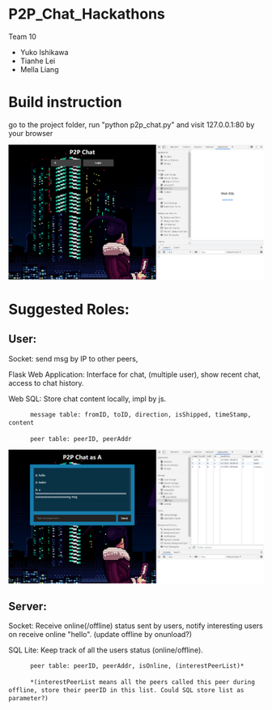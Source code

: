 # P2P_Chat_Hackathons
Team 10
- Yuko Ishikawa
- Tianhe Lei
- Mella Liang

# Build instruction

go to the project folder, run "python p2p_chat.py" and visit 127.0.0.1:80 by your browser


![preview_0](https://github.com/ryan2214/P2P_Chat_Hackathons/blob/main/pics/preview_0.png?raw=true)


# Suggested Roles:

## User:

Socket: send msg by IP to other peers,

Flask Web Application: Interface for chat, (multiple user), show recent chat, access to chat history.

Web SQL: Store chat content locally, impl by js.

          message table: fromID, toID, direction, isShipped, timeStamp,  content
          
          peer table: peerID, peerAddr

![preview_1](https://github.com/ryan2214/P2P_Chat_Hackathons/blob/main/pics/preview_1.png?raw=true)

## Server:

Socket: Receive online(/offline) status sent by users, notify interesting users on receive online "hello". (update offline by onunload?)

SQL Lite: Keep track of all the users status (online/offline).
   
          peer table: peerID, peerAddr, isOnline, (interestPeerList)*
          
          *(interestPeerList means all the peers called this peer during offline, store their peerID in this list. Could SQL store list as parameter?)
